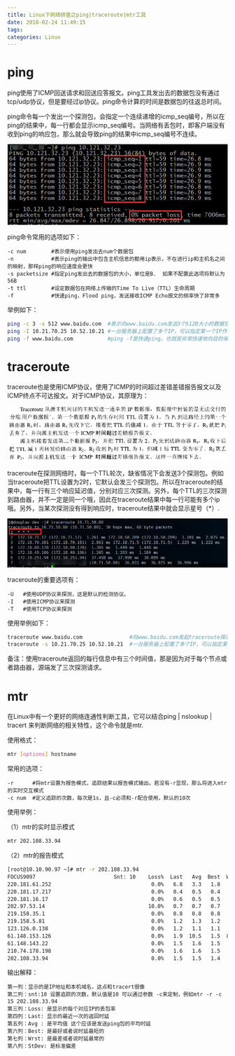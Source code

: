 ```yaml
---
title: Linux下网络排查之ping|traceroute|mtr工具
date: 2018-02-24 11:49:15
tags:
categories: Linux
---
```


# ping

ping使用了ICMP回送请求和回送应答报文。ping工具发出去的数据包没有通过tcp/udp协议，但是要经过ip协议。ping命令计算的时间是数据包的往返总时间。

ping命令每一个发出一个探测包，会指定一个连续递增的icmp_seq编号，所以在ping的结果中，每一行都会显示icmp_seq编号。当网络有丢包时，即客户端没有收到ping的响应包，那么就会导致ping的结果中icmp_seq编号不连续。

![](/images/ping_1_1.png)

ping命令常用的选项如下：

	-c num        #表示使用ping发出去num个数据包
	-n            #表示ping的输出中包含主机信息的都用ip表示，不在进行ip和主机名之间的映射，那样ping的响应速度会更快
	-s packetsize #指定ping发出去的数据包的大小，单位是B.  如果不配置此选项将默认为56B
	-t ttl        #设定数据包在网络上传输的Time To Live（TTL）生命周期
	-f            #快速ping，Flood ping，发送接收ICMP Echo报文的频率快了非常多

举例如下：

```bash
ping -c 3 -s 512 www.baidu.com  #表示向www.baidu.com发送3个512B大小的数据包，来进行网络探测
ping -I 10.21.70.25 10.52.10.21 #一台服务器上配置了多个IP，可以指定某一个IP作为源IP。本例源IP为10.21.70.25，向10.52.10.21发起ping探测
ping -f www.baidu.com           #ping -f是快速ping，也就是非常快速地向目的端发送ICMP报文。当发出一个ICMP报文时，会在终端显示一个点，同时当收到一个ICMP报文响应时，就是在终端上删除一个点。因此使用ping -f时，终端显示的点号的数量，其实就是丢包的数量。
```

# traceroute

traceroute也是使用ICMP协议，使用了ICMP的时间超过差错差错报告报文以及ICMP终点不可达报文。对于ICMP协议，其原理为：

![](/images/traceroute_1_1.png)

traceroute在探测网络时，每一个TTL轮次，缺省情况下会发送3个探测包。例如当traceroute把TTL设置为2时，它默认会发三个探测包。所以在traceroute的结果中，每一行有三个响应延迟值，分别对应三次探测。另外，每个TTL的三次探测到路由器，并不一定是同一个哦，因此在traceroute结果中每一行可能有多个ip哦。另外，当某次探测没有得到响应时，traceroute结果中就会显示星号（*）.

![](/images/traceroute_1_2.png)

traceroute的重要选项有：

	-U   #使用UDP协议来探测，这是默认的检测协议。  
	-I   #使用ICMP协议来探测  
	-T   #使用TCP协议来探测  

使用举例如下：

```bash
traceroute www.baidu.com               #向www.baidu.com发起traceroute探测
traceroute -s 10.21.70.25 10.52.10.21  #一台服务器上配置了多个IP，可以指定某一个IP作为源IP。本例中指定源IP为10.21.70.25，向10.52.10.21发起traceroute探测
```

备注：使用traceroute返回的每行信息中有三个时间值，那是因为对于每个节点或者路由器，源端发了三次探测请求。

# mtr

在Linux中有一个更好的网络连通性判断工具，它可以结合ping | nslookup | tracert 来判断网络的相关特性，这个命令就是mtr.

使用格式：

```bash
mtr [options] hostname
```

常用的选项：

	-r      #将mtr设置为报告模式，追踪结果以报告模式输出。若没有-r显现，那么将进入mtr的实时交互模式
	-c num  #定义追踪的次数，每次是1s，且-c必须和-r配合使用，默认的10次

使用举例：

（1）mtr的实时显示模式

```bash
mtr 202.108.33.94
```

（2）mtr的报告模式

```bash
[root@10.10.90.97 ~]# mtr -r 202.108.33.94  
FOCUS9097                         Snt: 10    Loss%  Last   Avg  Best  Wrst StDev  
220.181.61.252                                0.0%   6.8   3.3   1.8   7.4   2.2  
220.181.17.217                                0.0%   0.4   0.5   0.4   0.7   0.1  
220.181.16.17                                 0.0%   0.6   0.5   0.5   0.6   0.0  
202.97.53.14                                 10.0%   0.7   0.7   0.7   0.8   0.0  
219.158.35.1                                  0.0%   0.8   0.8   0.8   0.9   0.0  
219.158.5.81                                  0.0%   1.2   1.3   1.2   1.6   0.1  
123.126.0.138                                 0.0%   1.2   1.1   1.1   1.3   0.1  
61.148.153.126                                0.0%   1.9  10.5   1.5  89.9  27.9  
61.148.143.22                                 0.0%   1.5   1.6   1.5   1.7   0.0  
210.74.178.198                                0.0%   1.6   1.6   1.5   1.9   0.1  
202.108.33.94                                 0.0%   1.5   1.5   1.4   1.5   0.0  
```

输出解释：

	第一列：显示的是IP地址和本机域名，这点和tracert很像
	第二列：snt:10 设置追踪的次数，默认值是10 可以通过参数 -c来定制，例如mtr -r -c 15 202.108.33.94
	第三列：Loss: 是显示的每个对应IP的丢包率
	第四列：Last: 显示的最近一次的返回时延
	第五列：Avg : 是平均值 这个应该是发送ping包的平均时延
	第六列：Best: 是最好或者说时延最短的
	第七列：Wrst: 是最差或者说时延最常的
	第八列：StDev: 是标准偏差

